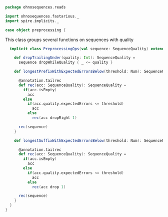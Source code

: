 
```scala
package ohnosequences.reads

import ohnosequences.fastarious._
import spire.implicits._

case object preprocessing {
```

This class groups several functions on sequences with quality

```scala
  implicit class PreprocessingOps(val sequence: SequenceQuality) extends AnyVal {

    def dropTrailingUnder(quality: Int): SequenceQuality =
      sequence dropWhileQuality { _ <= quality }

    def longestPrefixWithExpectedErrorsBelow(threshold: Num): SequenceQuality = {

      @annotation.tailrec
      def rec(acc: SequenceQuality): SequenceQuality =
        if(acc.isEmpty)
          acc
        else
          if(acc.quality.expectedErrors <= threshold)
            acc
          else
            rec(acc dropRight 1)

      rec(sequence)
    }

    def longestSuffixWithExpectedErrorsBelow(threshold: Num): SequenceQuality = {

      @annotation.tailrec
      def rec(acc: SequenceQuality): SequenceQuality =
        if(acc.isEmpty)
          acc
        else
          if(acc.quality.expectedErrors <= threshold)
            acc
          else
            rec(acc drop 1)

      rec(sequence)
    }
  }
}

```




[test/scala/QualityStats.scala]: ../../test/scala/QualityStats.scala.md
[test/scala/testData.scala]: ../../test/scala/testData.scala.md
[test/scala/PositionStats.scala]: ../../test/scala/PositionStats.scala.md
[test/scala/BasicPreprocessing.scala]: ../../test/scala/BasicPreprocessing.scala.md
[test/scala/SizeStats.scala]: ../../test/scala/SizeStats.scala.md
[main/scala/positionStats.scala]: positionStats.scala.md
[main/scala/paired.scala]: paired.scala.md
[main/scala/preprocessing.scala]: preprocessing.scala.md
[main/scala/package.scala]: package.scala.md
[main/scala/qualityStats.scala]: qualityStats.scala.md
[main/scala/sizeStats.scala]: sizeStats.scala.md